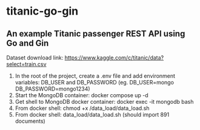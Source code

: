 # titanic-go-gin
## An example Titanic passenger REST API using Go and Gin 

Dataset download link: https://www.kaggle.com/c/titanic/data?select=train.csv

1. In the root of the project, create a .env file and add environment variables: DB_USER and DB_PASSWORD (eg. DB_USER=mongo  DB_PASSWORD=mongo1234)
2. Start the MongoDB container: docker compose up -d
3. Get shell to MongoDB docker container: docker exec -it mongodb bash
4. From docker shell: chmod +x /data_load/data_load.sh 
5. From docker shell: data_load/data_load.sh  (should import 891 documents)
